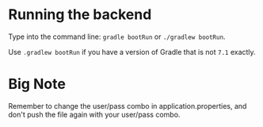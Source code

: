 # Running the backend
Type into the command line: `gradle bootRun` or `./gradlew bootRun`.

Use `.gradlew bootRun` if you have a version of Gradle that is not `7.1` exactly.

# Big Note
Remember to change the user/pass combo in application.properties, and don't push the file again with your user/pass combo.